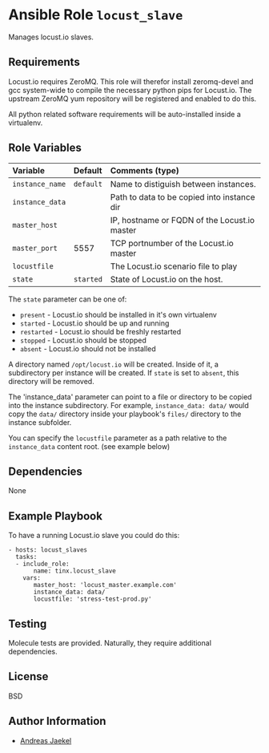 # Ansible Role `locust_slave`

Manages locust.io slaves.

## Requirements

Locust.io requires ZeroMQ. This role will therefor install
zeromq-devel and gcc system-wide to compile the necessary python
pips for Locust.io. The upstream ZeroMQ yum repository will be
registered and enabled to do this.

All python related software requirements will be auto-installed
inside a virtualenv.

## Role Variables

| Variable        | Default  | Comments (type)                               |
| :---            | :---     | :---                                          |
| `instance_name` | `default` | Name to distiguish between instances.        |
| `instance_data` |           | Path to data to be copied into instance dir  |
| `master_host`   |           | IP, hostname or FQDN of the Locust.io master |
| `master_port`   | 5557      | TCP portnumber of the Locust.io master       |
| `locustfile`    |           | The Locust.io scenario file to play          |
| `state`         | `started` | State of Locust.io on the host.              |

The `state` parameter can be one of:

* `present` - Locust.io should be installed in it's own virtualenv
* `started` - Locust.io should be up and running
* `restarted` - Locust.io should be freshly restarted
* `stopped` - Locust.io should be stopped
* `absent` - Locust.io should not be installed

A directory named `/opt/locust.io` will be created. Inside of it, a
subdirectory per instance will be created. If `state` is set to `absent`,
this directory will be removed.

The 'instance_data' parameter can point to a file or directory to
be copied into the instance subdirectory. For example, `instance_data: data/`
would copy the `data/` directory inside your playbook's `files/` directory
to the instance subfolder.

You can specify the `locustfile` parameter as a path relative to the
`instance_data` content root. (see example below)

## Dependencies

None

## Example Playbook

To have a running Locust.io slave you could do this:

    - hosts: locust_slaves
      tasks:
      - include_role:
           name: tinx.locust_slave
        vars:
           master_host: 'locust_master.example.com'
           instance_data: data/
           locustfile: 'stress-test-prod.py'

## Testing

Molecule tests are provided. Naturally, they require additional dependencies.

## License

BSD

## Author Information

 - [Andreas Jaekel](https://github.com/tinx/)
